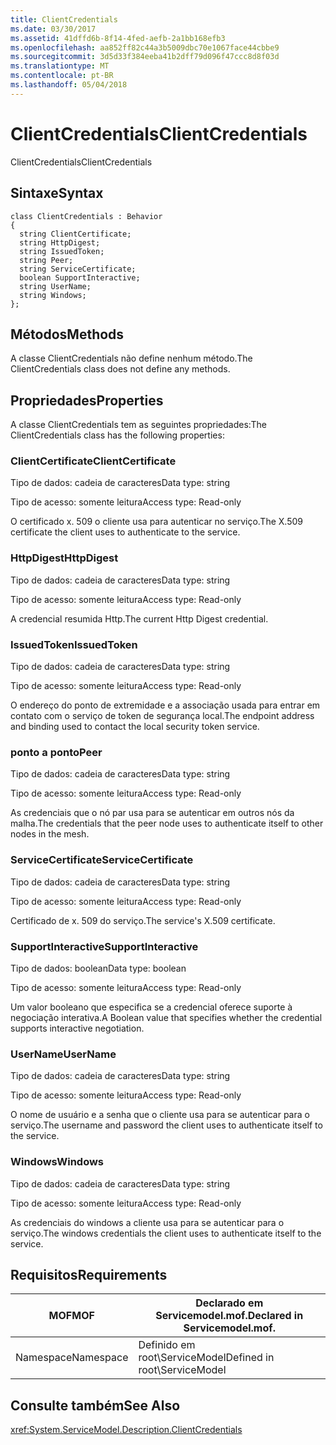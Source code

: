 ```yaml
---
title: ClientCredentials
ms.date: 03/30/2017
ms.assetid: 41dffd6b-8f14-4fed-aefb-2a1bb168efb3
ms.openlocfilehash: aa852ff82c44a3b5009dbc70e1067face44cbbe9
ms.sourcegitcommit: 3d5d33f384eeba41b2dff79d096f47ccc8d8f03d
ms.translationtype: MT
ms.contentlocale: pt-BR
ms.lasthandoff: 05/04/2018
---
```

# <a name="clientcredentials"></a><span data-ttu-id="a19d8-102">ClientCredentials</span><span class="sxs-lookup"><span data-stu-id="a19d8-102">ClientCredentials</span></span>
<span data-ttu-id="a19d8-103">ClientCredentials</span><span class="sxs-lookup"><span data-stu-id="a19d8-103">ClientCredentials</span></span>  
  
## <a name="syntax"></a><span data-ttu-id="a19d8-104">Sintaxe</span><span class="sxs-lookup"><span data-stu-id="a19d8-104">Syntax</span></span>  
  
```  
class ClientCredentials : Behavior  
{  
  string ClientCertificate;  
  string HttpDigest;  
  string IssuedToken;  
  string Peer;  
  string ServiceCertificate;  
  boolean SupportInteractive;  
  string UserName;  
  string Windows;  
};  
```  
  
## <a name="methods"></a><span data-ttu-id="a19d8-105">Métodos</span><span class="sxs-lookup"><span data-stu-id="a19d8-105">Methods</span></span>  
 <span data-ttu-id="a19d8-106">A classe ClientCredentials não define nenhum método.</span><span class="sxs-lookup"><span data-stu-id="a19d8-106">The ClientCredentials class does not define any methods.</span></span>  
  
## <a name="properties"></a><span data-ttu-id="a19d8-107">Propriedades</span><span class="sxs-lookup"><span data-stu-id="a19d8-107">Properties</span></span>  
 <span data-ttu-id="a19d8-108">A classe ClientCredentials tem as seguintes propriedades:</span><span class="sxs-lookup"><span data-stu-id="a19d8-108">The ClientCredentials class has the following properties:</span></span>  
  
### <a name="clientcertificate"></a><span data-ttu-id="a19d8-109">ClientCertificate</span><span class="sxs-lookup"><span data-stu-id="a19d8-109">ClientCertificate</span></span>  
 <span data-ttu-id="a19d8-110">Tipo de dados: cadeia de caracteres</span><span class="sxs-lookup"><span data-stu-id="a19d8-110">Data type: string</span></span>  
  
 <span data-ttu-id="a19d8-111">Tipo de acesso: somente leitura</span><span class="sxs-lookup"><span data-stu-id="a19d8-111">Access type: Read-only</span></span>  
  
 <span data-ttu-id="a19d8-112">O certificado x. 509 o cliente usa para autenticar no serviço.</span><span class="sxs-lookup"><span data-stu-id="a19d8-112">The X.509 certificate the client uses to authenticate to the service.</span></span>  
  
### <a name="httpdigest"></a><span data-ttu-id="a19d8-113">HttpDigest</span><span class="sxs-lookup"><span data-stu-id="a19d8-113">HttpDigest</span></span>  
 <span data-ttu-id="a19d8-114">Tipo de dados: cadeia de caracteres</span><span class="sxs-lookup"><span data-stu-id="a19d8-114">Data type: string</span></span>  
  
 <span data-ttu-id="a19d8-115">Tipo de acesso: somente leitura</span><span class="sxs-lookup"><span data-stu-id="a19d8-115">Access type: Read-only</span></span>  
  
 <span data-ttu-id="a19d8-116">A credencial resumida Http.</span><span class="sxs-lookup"><span data-stu-id="a19d8-116">The current Http Digest credential.</span></span>  
  
### <a name="issuedtoken"></a><span data-ttu-id="a19d8-117">IssuedToken</span><span class="sxs-lookup"><span data-stu-id="a19d8-117">IssuedToken</span></span>  
 <span data-ttu-id="a19d8-118">Tipo de dados: cadeia de caracteres</span><span class="sxs-lookup"><span data-stu-id="a19d8-118">Data type: string</span></span>  
  
 <span data-ttu-id="a19d8-119">Tipo de acesso: somente leitura</span><span class="sxs-lookup"><span data-stu-id="a19d8-119">Access type: Read-only</span></span>  
  
 <span data-ttu-id="a19d8-120">O endereço do ponto de extremidade e a associação usada para entrar em contato com o serviço de token de segurança local.</span><span class="sxs-lookup"><span data-stu-id="a19d8-120">The endpoint address and binding used to contact the local security token service.</span></span>  
  
### <a name="peer"></a><span data-ttu-id="a19d8-121">ponto a ponto</span><span class="sxs-lookup"><span data-stu-id="a19d8-121">Peer</span></span>  
 <span data-ttu-id="a19d8-122">Tipo de dados: cadeia de caracteres</span><span class="sxs-lookup"><span data-stu-id="a19d8-122">Data type: string</span></span>  
  
 <span data-ttu-id="a19d8-123">Tipo de acesso: somente leitura</span><span class="sxs-lookup"><span data-stu-id="a19d8-123">Access type: Read-only</span></span>  
  
 <span data-ttu-id="a19d8-124">As credenciais que o nó par usa para se autenticar em outros nós da malha.</span><span class="sxs-lookup"><span data-stu-id="a19d8-124">The credentials that the peer node uses to authenticate itself to other nodes in the mesh.</span></span>  
  
### <a name="servicecertificate"></a><span data-ttu-id="a19d8-125">ServiceCertificate</span><span class="sxs-lookup"><span data-stu-id="a19d8-125">ServiceCertificate</span></span>  
 <span data-ttu-id="a19d8-126">Tipo de dados: cadeia de caracteres</span><span class="sxs-lookup"><span data-stu-id="a19d8-126">Data type: string</span></span>  
  
 <span data-ttu-id="a19d8-127">Tipo de acesso: somente leitura</span><span class="sxs-lookup"><span data-stu-id="a19d8-127">Access type: Read-only</span></span>  
  
 <span data-ttu-id="a19d8-128">Certificado de x. 509 do serviço.</span><span class="sxs-lookup"><span data-stu-id="a19d8-128">The service's X.509 certificate.</span></span>  
  
### <a name="supportinteractive"></a><span data-ttu-id="a19d8-129">SupportInteractive</span><span class="sxs-lookup"><span data-stu-id="a19d8-129">SupportInteractive</span></span>  
 <span data-ttu-id="a19d8-130">Tipo de dados: boolean</span><span class="sxs-lookup"><span data-stu-id="a19d8-130">Data type: boolean</span></span>  
  
 <span data-ttu-id="a19d8-131">Tipo de acesso: somente leitura</span><span class="sxs-lookup"><span data-stu-id="a19d8-131">Access type: Read-only</span></span>  
  
 <span data-ttu-id="a19d8-132">Um valor booleano que especifica se a credencial oferece suporte à negociação interativa.</span><span class="sxs-lookup"><span data-stu-id="a19d8-132">A Boolean value that specifies whether the credential supports interactive negotiation.</span></span>  
  
### <a name="username"></a><span data-ttu-id="a19d8-133">UserName</span><span class="sxs-lookup"><span data-stu-id="a19d8-133">UserName</span></span>  
 <span data-ttu-id="a19d8-134">Tipo de dados: cadeia de caracteres</span><span class="sxs-lookup"><span data-stu-id="a19d8-134">Data type: string</span></span>  
  
 <span data-ttu-id="a19d8-135">Tipo de acesso: somente leitura</span><span class="sxs-lookup"><span data-stu-id="a19d8-135">Access type: Read-only</span></span>  
  
 <span data-ttu-id="a19d8-136">O nome de usuário e a senha que o cliente usa para se autenticar para o serviço.</span><span class="sxs-lookup"><span data-stu-id="a19d8-136">The username and password the client uses to authenticate itself to the service.</span></span>  
  
### <a name="windows"></a><span data-ttu-id="a19d8-137">Windows</span><span class="sxs-lookup"><span data-stu-id="a19d8-137">Windows</span></span>  
 <span data-ttu-id="a19d8-138">Tipo de dados: cadeia de caracteres</span><span class="sxs-lookup"><span data-stu-id="a19d8-138">Data type: string</span></span>  
  
 <span data-ttu-id="a19d8-139">Tipo de acesso: somente leitura</span><span class="sxs-lookup"><span data-stu-id="a19d8-139">Access type: Read-only</span></span>  
  
 <span data-ttu-id="a19d8-140">As credenciais do windows a cliente usa para se autenticar para o serviço.</span><span class="sxs-lookup"><span data-stu-id="a19d8-140">The windows credentials the client uses to authenticate itself to the service.</span></span>  
  
## <a name="requirements"></a><span data-ttu-id="a19d8-141">Requisitos</span><span class="sxs-lookup"><span data-stu-id="a19d8-141">Requirements</span></span>  
  
|<span data-ttu-id="a19d8-142">MOF</span><span class="sxs-lookup"><span data-stu-id="a19d8-142">MOF</span></span>|<span data-ttu-id="a19d8-143">Declarado em Servicemodel.mof.</span><span class="sxs-lookup"><span data-stu-id="a19d8-143">Declared in Servicemodel.mof.</span></span>|  
|---------|-----------------------------------|  
|<span data-ttu-id="a19d8-144">Namespace</span><span class="sxs-lookup"><span data-stu-id="a19d8-144">Namespace</span></span>|<span data-ttu-id="a19d8-145">Definido em root\ServiceModel</span><span class="sxs-lookup"><span data-stu-id="a19d8-145">Defined in root\ServiceModel</span></span>|  
  
## <a name="see-also"></a><span data-ttu-id="a19d8-146">Consulte também</span><span class="sxs-lookup"><span data-stu-id="a19d8-146">See Also</span></span>  
 <xref:System.ServiceModel.Description.ClientCredentials>
